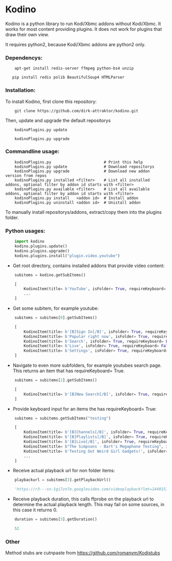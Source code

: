 Kodino
======
Kodino is a python library to run Kodi/Xbmc addons without Kodi/Xbmc.
It works for most content providing plugins. It does not work for plugins that draw their own view.

It requires python2, because Kodi/Xbmc addons are python2 only. 

### Dependencys:
```Shell
    apt-get install redis-server ffmpeg python-bs4 unzip
```
```Shell
   pip install redis polib BeautifulSoup4 HTMLParser
```


### Installation:

To install Kodino, first clone this repository:
```Shell
    git clone https://github.com/dirk-attraktor/kodino.git
```

Then, update and upgrade the default repositorys
```Shell
    kodinoPlugins.py update
```
```Shell
    kodinoPlugins.py upgrade
```


### Commandline usage:
```Shell
    kodinoPlugins.py                       # Print this help
    kodinoPlugins.py update                # Download repositorys
    kodinoPlugins.py upgrade               # Download new addon version from repos
    kodinoPlugins.py installed <filter>    # List all installed addons, optional filter by addon id starts with <filter>
    kodinoPlugins.py available <filter>    # List all available addons, optional filter by addon id starts with <filter>
    kodinoPlugins.py install   <addon id>  # Install addon
    kodinoPlugins.py uninstall <addon id>  # Unistall addon   
```

To manually install repositorys/addons, extract/copy them into the plugins folder.     


### Python usages:
```Python
    import kodino
    kodino.plugins.update()
    kodino.plugins.upgrade()
    kodino.plugins.install("plugin.video.youtube")
```

* Get root directory, contains installed addons that provide video content:
```Python
    subitems = kodino.getSubItems()
```
```Python
    [ 
        KodinoItem(title= b'YouTube', isFolder= True, requireKeyboard= False),
        ... 
    ]
```

* Get some subitem, for example youtube:
```Python
    subitems = subitems[0].getSubItems()
```
```Python
    [
        KodinoItem(title= b'[B]Sign In[/B]', isFolder= True, requireKeyboard= False),
        KodinoItem(title= b'Popular right now', isFolder= True, requireKeyboard= False),
        KodinoItem(title= b'Search', isFolder= True, requireKeyboard= False),
        KodinoItem(title= b'Live', isFolder= True, requireKeyboard= False),
        KodinoItem(title= b'Settings', isFolder= True, requireKeyboard= False)
    ]
```

* Navigate to even more subfolders, for example youtubes search page. This returns an item that has requireKeyboard= True.
```Python
    subitems = subitems[2].getSubItems()
```
```Python
    [
        KodinoItem(title= b'[B]New Search[/B]', isFolder= True, requireKeyboard= True)
    ]
```

* Provide keyboard input for an items the has requireKeyboard= True:
```Python
    subitems = subitems.getSubItems("testing")
```
```Python
    [
        KodinoItem(title= b'[B]Channels[/B]', isFolder= True, requireKeyboard= False),
        KodinoItem(title= b'[B]Playlists[/B]', isFolder= True, requireKeyboard= False),
        KodinoItem(title= b'[B]Live[/B]', isFolder= True, requireKeyboard= False),
        KodinoItem(title= b"The Simpsons - Bart's Megaphone Testing", isFolder= False, requireKeyboard= False),
        KodinoItem(title= b'Testing Out Weird Girl Gadgets!', isFolder= False, requireKeyboard= False),
        ...
    ]
```

* Receive actual playback url for non folder items:
```Python
    playbackurl = subitems[3].getPlaybackUrl()
```
```Python
    'https://r3---sn-1gi7zn7e.googlevideo.com/videoplayback?lmt=1440151299790002&fvip=1&gir=yes&ei=Ui37WprwEMOugQeP26PYCA&requiressl=yes&ip=176.10.116.173&key=yt6&ms=au%2Conr&mv=m&mt=1526410494&id=a02c97b070be950e&mn=sn-1gi7zn7e%2Csn-hpa7znsz&mm=31%2C26&signature=D5789B43DABCD43D313407F8B8A31C9CCA008404.7F71C12E3C947D549CEC07A7DC81838649332A4D&ratebypass=yes&ipbits=0&clen=3363343&initcwndbps=593750&itag=18&pl=19&dur=52.337&source=youtube&expire=1526432178&c=WEB&mime=video%2Fmp4&sparams=clen%2Cdur%2Cei%2Cgir%2Cid%2Cinitcwndbps%2Cip%2Cipbits%2Citag%2Clmt%2Cmime%2Cmm%2Cmn%2Cms%2Cmv%2Cpl%2Cratebypass%2Crequiressl%2Csource%2Cexpire'
```

* Receive playback duration, this calls ffprobe on the playback url to determine the actual playback length.
This may fail on some sources, in this case it returns 0. 
```Python
    duration = subitems[3].getDuration()
```
```Python
    52
```

### Other 

Method stubs are cutnpaste from https://github.com/romanvm/Kodistubs 
